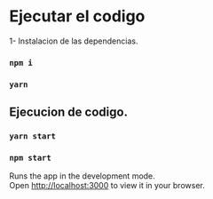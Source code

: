 # Ejecutar el codigo

1- Instalacion de las dependencias.
### `npm i`
### `yarn`

## Ejecucion de codigo.

### `yarn start`
### `npm start`


Runs the app in the development mode.\
Open [http://localhost:3000](http://localhost:3000) to view it in your browser.
 
